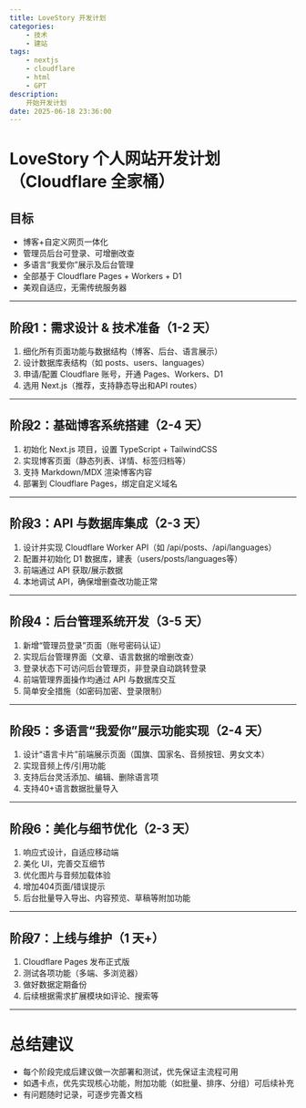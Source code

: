 ```yaml
---
title: LoveStory 开发计划
categories: 
    - 技术
    - 建站
tags: 
    - nextjs
    - cloudflare
    - html
    - GPT
description: 
    开始开发计划
date: 2025-06-18 23:36:00
---
```



# LoveStory 个人网站开发计划（Cloudflare 全家桶）

## 目标
- 博客+自定义网页一体化
- 管理员后台可登录、可增删改查
- 多语言“我爱你”展示及后台管理
- 全部基于 Cloudflare Pages + Workers + D1
- 美观自适应，无需传统服务器

---

## 阶段1：需求设计 & 技术准备（1-2 天）

1. 细化所有页面功能与数据结构（博客、后台、语言展示）
2. 设计数据库表结构（如 posts、users、languages）
3. 申请/配置 Cloudflare 账号，开通 Pages、Workers、D1
4. 选用 Next.js（推荐，支持静态导出和API routes）

---

## 阶段2：基础博客系统搭建（2-4 天）

1. 初始化 Next.js 项目，设置 TypeScript + TailwindCSS
2. 实现博客页面（静态列表、详情、标签归档等）
3. 支持 Markdown/MDX 渲染博客内容
4. 部署到 Cloudflare Pages，绑定自定义域名

---

## 阶段3：API 与数据库集成（2-3 天）

1. 设计并实现 Cloudflare Worker API（如 /api/posts、/api/languages）
2. 配置并初始化 D1 数据库，建表（users/posts/languages等）
3. 前端通过 API 获取/展示数据
4. 本地调试 API，确保增删查改功能正常

---

## 阶段4：后台管理系统开发（3-5 天）

1. 新增“管理员登录”页面（账号密码认证）
2. 实现后台管理界面（文章、语言数据的增删改查）
3. 登录状态下可访问后台管理页，非登录自动跳转登录
4. 前端管理界面操作均通过 API 与数据库交互
5. 简单安全措施（如密码加密、登录限制）

---

## 阶段5：多语言“我爱你”展示功能实现（2-4 天）

1. 设计“语言卡片”前端展示页面（国旗、国家名、音频按钮、男女文本）
2. 实现音频上传/引用功能
3. 支持后台灵活添加、编辑、删除语言项
4. 支持40+语言数据批量导入

---

## 阶段6：美化与细节优化（2-3 天）

1. 响应式设计，自适应移动端
2. 美化 UI，完善交互细节
3. 优化图片与音频加载体验
4. 增加404页面/错误提示
5. 后台批量导入导出、内容预览、草稿等附加功能

---

## 阶段7：上线与维护（1 天+）

1. Cloudflare Pages 发布正式版
2. 测试各项功能（多端、多浏览器）
3. 做好数据定期备份
4. 后续根据需求扩展模块如评论、搜索等

---

# 总结建议

- 每个阶段完成后建议做一次部署和测试，优先保证主流程可用
- 如遇卡点，优先实现核心功能，附加功能（如批量、排序、分组）可后续补充
- 有问题随时记录，可逐步完善文档